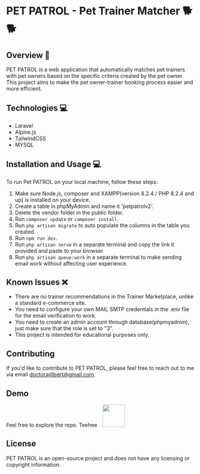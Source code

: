 # PET PATROL - Pet Trainer Matcher 🐕🐕

## Overview 👀

PET PATROL is a web application that automatically matches pet trainers with pet owners based on the specific criteria created by the pet owner. This project aims to make the pet owner-trainer booking process easier and more efficient.

## Technologies 💻

* Laravel
* Alpine.js
* TailwindCSS
* MYSQL

## Installation and Usage 💻

To run Pet PATROL on your local machine, follow these steps:

1. Make sure Node.js, composer and XAMPP(version 8.2.4 / PHP 8.2.4 and up) is installed on your device.
2. Create a table in phpMyAdmin and name it 'petpatrolv2'.
3. Delete the vendor folder in the public folder.
4. Run `composer update` or `composer install`.
5. Run `php artisan migrate` to auto populate the columns in the table you created.
6. Run `npm run dev`. 
7. Run `php artisan serve` in a separate terminal and copy the link it provided and paste to your browser.
8. Run `php artisan queue:work` in a separate terminal to make sending email work without affecting user experience.

## Known Issues ❌

* There are no trainer recommendations in the Trainer Marketplace, unlike a standard e-commerce site. 
* You need to configure your own MAIL SMTP credentials in the .env file for the email verification to work.
* You need to create an admin account through database(phpmyadmin), just make sure that the role is set to "3".
* This project is intended for educational purposes only.

## Contributing

If you'd like to contribute to PET PATROL, please feel free to reach out to me via email doctorajillbert@gmail.com.

## Demo

Feel free to explore the repo. Teehee <img src="https://image.pngaaa.com/931/253931-middle.png" style="width:60px; height:60px; margin-left: 10px;">

## License

PET PATROL is an open-source project and does not have any licensing or copyright information.
